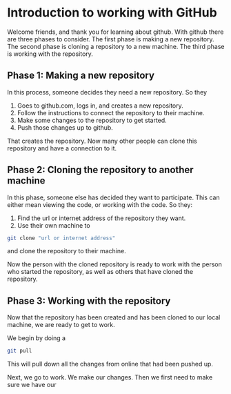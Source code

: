 # Introduction to working with GitHub
Welcome friends, and thank you for learning about github.
With github there are three phases to consider. The first phase 
is making a new repository. The second phase is cloning a repository
to a new machine. The third phase is working with the repository.

## Phase 1: Making a new repository
In this process, someone decides they need a new repository.
So they
1. Goes to github.com, logs in, and creates a new repository.
2. Follow the instructions to connect the repository to their machine.
3. Make some changes to the repository to get started.
4. Push those changes up to github.

That creates the repository.
Now many other people can clone this repository and have a connection to it.

## Phase 2: Cloning the repository to another machine
In this phase, someone else has decided they want to participate.
This can either mean viewing the code, or working with the code.
So they:
1. Find the url or internet address of the repository they want.
2. Use their own machine to 
```sh 
git clone "url or internet address"
```
and clone the repository to their machine.

Now the person with the cloned repository is ready to work with the person
who started the repository, as well as others that have cloned the repository.

## Phase 3: Working with the repository
Now that the repository has been created
and has been cloned to our local machine,
we are ready to get to work.

We begin by doing a 
```sh
git pull
```

This will pull down all the changes from online that had been pushed up.

Next, we go to work. 
We make our changes.
Then we first need to make sure
we have our 
